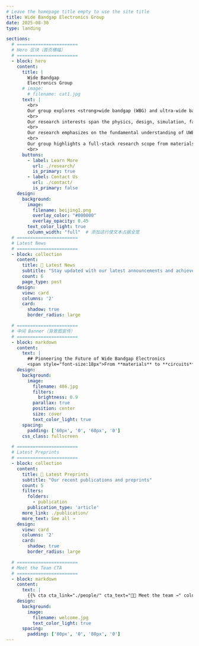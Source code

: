 ```yaml
---
# Leave the homepage title empty to use the site title
title: Wide Bandgap Electronics Group
date: 2025-08-30
type: landing

sections:
  # =======================
  # Hero 区块（首页横幅）
  # =======================
  - block: hero
    content:
      title: |
        Wide Bandgap  
        Electronics Group
      # image:
        # filename: cat1.jpg
      text: |
        <br>
        Our group explores <strong>wide bandgap (WBG) and ultra-wide bandgap (UWBG)</strong> materials and devices in electronic applications. 
        <br>
        Our research interests span the physics, design, simulation, fabrication, characterization, reliability, robustess, packaging, and circuit applications of WBG and UWBG devices.
        <br>
        Our research emphasizes on the fundamental understanding of UWB/UWBG devices, their new applications in power, RF, sensing, and computing applications, as well as the relevant material-device co-design with machine learning.
        <br>
        Our group highlights a full-stack research scope from materials and devices to circuits and algorithms, and the seamless collaborations with the industry.
        <br>
      buttons:
        - label: Learn More
          url: ./research/
          is_primary: true
        - label: Contact Us
          url: ./contact/
          is_primary: false
    design:
      background:
        image:
          filename: beijing1.png
          overlay_color: "#000000"
          overlay_opacity: 0.45
        text_color_light: true
        column_width: "full"  # 添加这行使文本占据全宽
  # =======================
  # Latest News
  # =======================
  - block: collection
    content:
      title: 📰 Latest News
      subtitle: "Stay updated with our latest announcements and achievements"
      count: 6
      page_type: post
    design:
      view: card
      columns: '2'
      card:
        shadow: true
        border_radius: large

  # =======================
  # 中间 Banner（背景图宣传）
  # =======================
  - block: markdown
    content:
      text: |
        ## Pioneering the Future of Wide Bandgap Electronics  
        <span style="font-size:18px">From **materials** to **circuits** — full-stack innovation.</span>
    design:
      background:
        image: 
          filename: 486.jpg
          filters:
            brightness: 0.9
          parallax: true
          position: center
          size: cover
          text_color_light: true
      spacing:
        padding: ['60px', '0', '60px', '0']
      css_class: fullscreen

  # =======================
  # Latest Preprints
  # =======================
  - block: collection
    content:
      title: 📑 Latest Preprints
      subtitle: "Our recent publications and preprints"
      count: 5
      filters:
        folders:
          - publication
        publication_type: 'article'
      more_link: ./publication/
      more_text: See all →
    design:
      view: card
      columns: '2'
      card:
        shadow: true
        border_radius: large

  # =======================
  # Meet the Team CTA
  # =======================
  - block: markdown
    content:
      text: |
        {{% cta cta_link="./people/" cta_text="👩‍🔬 Meet the team →" color="primary" %}}
    design:
      background:
        image:
          filename: welcome.jpg
          text_color_light: true
      spacing:
        padding: ['80px', '0', '80px', '0']
---
```

